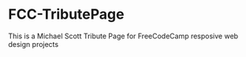 # FCC-TributePage
This is a Michael Scott Tribute Page for FreeCodeCamp resposive web design projects
